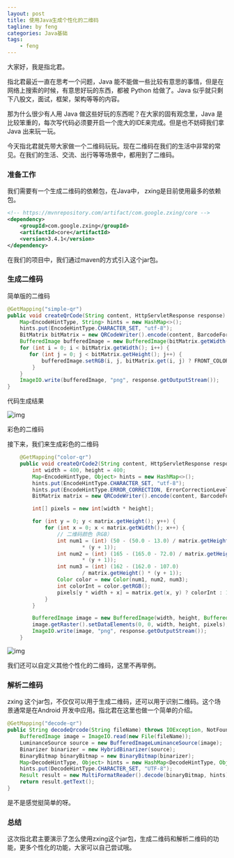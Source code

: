 ```yaml
---
layout: post
title: 使用Java生成个性化的二维码
tagline: by feng
categories: Java基础
tags: 
    - feng
---
```



大家好，我是指北君。

指北君最近一直在思考一个问题，Java 能不能做一些比较有意思的事情，但是在网络上搜索的时候，有意思好玩的东西，都被 Python 给做了。Java 似乎就只剩下八股文，面试，框架，架构等等的内容。 

那为什么很少有人用 Java 做这些好玩的东西呢？在大家的固有观念里，Java 是比较笨重的，每次写代码必须要开启一个庞大的IDE来完成。但是也不妨碍我们拿 Java 出来玩一玩。

<!--more-->

今天指北君就先带大家做一个二维码玩玩。现在二维码在我们的生活中非常的常见。在我们的生活、交流、出行等等场景中，都用到了二维码。

### 准备工作

我们需要有一个生成二维码的依赖包，在Java中， zxing是目前使用最多的依赖包。

```xml
<!-- https://mvnrepository.com/artifact/com.google.zxing/core -->
<dependency>
    <groupId>com.google.zxing</groupId>
    <artifactId>core</artifactId>
    <version>3.4.1</version>
</dependency>
```

在我们的项目中，我们通过maven的方式引入这个jar包。

### 生成二维码

简单版的二维码

```java 
@GetMapping("simple-qr")
public void createQrCode(String content, HttpServletResponse response) throws WriterException, IOException {
    Map<EncodeHintType, String> hints = new HashMap<>();
    hints.put(EncodeHintType.CHARACTER_SET, "utf-8");
	BitMatrix bitMatrix = new QRCodeWriter().encode(content, BarcodeFormat.QR_CODE, 120, 120, hints);
    BufferedImage bufferedImage = new BufferedImage(bitMatrix.getWidth(), bitMatrix.getHeight(), BufferedImage.TYPE_INT_RGB);
    for (int i = 0; i < bitMatrix.getWidth(); i++) {
       for (int j = 0; j < bitMatrix.getHeight(); j++) {
           bufferedImage.setRGB(i, j, bitMatrix.get(i, j) ? FRONT_COLOR : BACKGROUND_COLOR);
        }
    }
    ImageIO.write(bufferedImage, "png", response.getOutputStream());
}
```

代码生成结果

![img](https://gitee.com/274904168/image-repo/raw/master/202111192350272.cn)

彩色的二维码

接下来，我们来生成彩色的二维码

```java
    @GetMapping("color-qr")
    public void createQrCode2(String content, HttpServletResponse response) throws WriterException, IOException {
        int width = 400, height = 400;
        Map<EncodeHintType, Object> hints = new HashMap<>();
        hints.put(EncodeHintType.CHARACTER_SET, "utf-8");
        hints.put(EncodeHintType.ERROR_CORRECTION, ErrorCorrectionLevel.M);
        BitMatrix matrix = new QRCodeWriter().encode(content, BarcodeFormat.QR_CODE, width, height, hints);

        int[] pixels = new int[width * height];

        for (int y = 0; y < matrix.getHeight(); y++) {
            for (int x = 0; x < matrix.getWidth(); x++) {
                // 二维码颜色（RGB）
                int num1 = (int) (50 - (50.0 - 13.0) / matrix.getHeight()
                        * (y + 1));
                int num2 = (int) (165 - (165.0 - 72.0) / matrix.getHeight()
                        * (y + 1));
                int num3 = (int) (162 - (162.0 - 107.0)
                        / matrix.getHeight() * (y + 1));
                Color color = new Color(num1, num2, num3);
                int colorInt = color.getRGB();
                pixels[y * width + x] = matrix.get(x, y) ? colorInt : 16777215;
            }
        }

        BufferedImage image = new BufferedImage(width, height, BufferedImage.TYPE_INT_RGB);
        image.getRaster().setDataElements(0, 0, width, height, pixels);
        ImageIO.write(image, "png", response.getOutputStream());
    }
```



![img](https://gitee.com/274904168/image-repo/raw/master/202111200001133.cn)

我们还可以自定义其他个性化的二维码，这里不再举例。

### 解析二维码

zxing 这个jar包，不仅仅可以用于生成二维码，还可以用于识别二维码。这个场景通常是在Android 开发中应用。指北君在这里也做一个简单的介绍。

```java
@GetMapping("decode-qr")
public String decodeQrcode(String fileName) throws IOException, NotFoundException {
    BufferedImage image = ImageIO.read(new File(fileName));
    LuminanceSource source = new BufferedImageLuminanceSource(image);
    Binarizer binarizer = new HybridBinarizer(source);
    BinaryBitmap binaryBitmap = new BinaryBitmap(binarizer);
    Map<DecodeHintType, Object> hints = new HashMap<DecodeHintType, Object>();
    hints.put(DecodeHintType.CHARACTER_SET, "UTF-8");
    Result result = new MultiFormatReader().decode(binaryBitmap, hints);
    return result.getText();
}
```
是不是感觉挺简单的呀。

### 总结

这次指北君主要演示了怎么使用zxing这个jar包，生成二维码和解析二维码的功能，更多个性化的功能，大家可以自己尝试哦。

